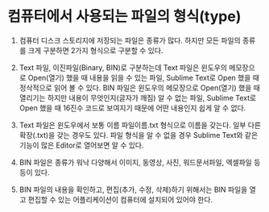 # 컴퓨터에서 사용되는 파일의 형식(type)

1. 컴퓨터 디스크 스토리지에 저장되는 파일은 종류가 많다. 하지만 모든 파일의 종류를 크게 구분하면 2가지 형식으로 구분할 수 있다.

2. Text 파일, 이진파일(Binary, BIN)로 구분하는데
Text 파일은 윈도우의 메모장으로 Open(열기) 했을 때 내용을 읽을 수 있는 파일, Sublime Text로 Open 했을 때 정삭적으로 읽어 볼 수 있다.
BIN 파일은 윈도우의 메모장으로 Open(열기) 했을 때 열리기는 하지만 내용이 무엇인지(글자가 깨짐) 알 수 없는 파일, Sublime Text로 Open 했을 때 16진수 코드로 보여지기 때문에 어떤 내용인지 쉽게 알 수 없다.

3. Text 파일은 윈도우에서 보통 이름 파일이름.txt 형식으로 이름을 갖는다. 일부 다른 확장(.txt)을 갖는 경우도 있다. 파일 형식을 알 수 없을 경우 Sublime Text와 같은 기능이 많은 Editor로 열어보면 알 수 있다.

4. BIN 파일은 종류가 워낙 다양해서 이미지, 동영상, 사진, 워드문서파일, 엑셀파일 등등이 있다.

5. BIN 파일의 내용을 확인하고, 편집(추가, 수정, 삭제)하기 위해서는 BIN 파일을 열고 편집할 수 있는 어플리케이션이 컴퓨터에 설치되어 있어야 한다.